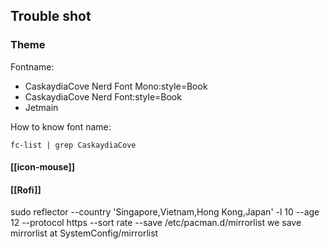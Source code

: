 ## Trouble shot

### Theme
Fontname: 
- CaskaydiaCove Nerd Font Mono:style=Book
- CaskaydiaCove Nerd Font:style=Book
- Jetmain

How to know font name:
```
fc-list | grep CaskaydiaCove
```

#### [[icon-mouse]]
#### [[Rofi]]

sudo reflector --country 'Singapore,Vietnam,Hong Kong,Japan' -l 10 --age 12 --protocol https --sort rate --save /etc/pacman.d/mirrorlist
we save mirrorlist at SystemConfig/mirrorlist

